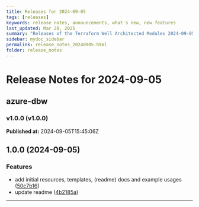```yaml
---
title: Releases for 2024-09-05
tags: [releases]
keywords: release notes, announcements, what's new, new features
last_updated: Mar 20, 2025
summary: "Releases of the Terraform Well Architected Modules 2024-09-05"
sidebar: mydoc_sidebar
permalink: release_notes_20240905.html
folder: release_notes
---
```


# Release Notes for 2024-09-05

## azure-dbw
### v1.0.0 (v1.0.0)
**Published at:** 2024-09-05T15:45:06Z

## 1.0.0 (2024-09-05)


### Features

* add initial resources, templates, (readme) docs and example usages ([50c7b16](https://github.com/CloudNationHQ/terraform-azure-dbw/commit/50c7b16f9dbcbfc90240d4ab5278cdfd7e0a5542))
* update readme ([4b2185a](https://github.com/CloudNationHQ/terraform-azure-dbw/commit/4b2185a946bb3aed595d09e520a1f8da53eb75cf))

---


